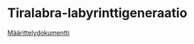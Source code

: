 # Tiralabra-labyrinttigeneraatio

[Määrittelydokumentti](https://github.com/JuhahuJ/Tiralabra-labyrinttigeneraatio/blob/main/dokumentaatio/maarittely.md)
